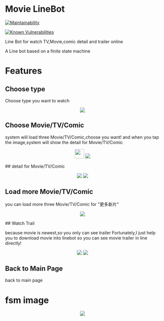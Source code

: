 # Movie LineBot

[![Maintainability](https://api.codeclimate.com/v1/badges/dc7fa47fcd809b99d087/maintainability)](https://codeclimate.com/github/NCKU-CCS/TOC-Project-2020/maintainability)

[![Known Vulnerabilities](https://snyk.io/test/github/NCKU-CCS/TOC-Project-2020/badge.svg)](https://snyk.io/test/github/NCKU-CCS/TOC-Project-2020)

Line Bot for watch TV,Movie,comic detail and trailer online

A Line bot based on a finite state machine

# Features

## Choose type

Choose type you want to watch

<p align=center>
    <img src="feature/mainPage.jpg">
</p>

## Choose Movie/TV/Comic

system will load three Movie/TV/Comic,choose you want!
and when you tap the image,system will show the detail for Movie/TV/Comic

<p align=center>
    <img style="width:30px; height:30px;" src="feature/movie.jpg">
    <img src="feature/tv.jpg">

</p>
## detail for Movie/TV/Comic

<p align=center>
    <img src="feature/detail.jpg">
    <img src="feature/detail2.jpg">
</p>

## Load more Movie/TV/Comic

you can load more three Movie/TV/Comic for "更多新片"

<p align=center>
    <img src="feature/loadmore.jpg">
</p>
## Watch Trail

because movie is newest,so you only can see trailer
Fortunately,I just help you to download movie into linebot
so you can see movie trailer in line directly!

<p align=center>
    <img src="feature/trailer.jpg">
    <img src="feature/mp4.jpg">
</p>

## Back to Main Page

back to main page

# fsm image

<p align=center>
    <img src="feature/fsm.png">
</p>
